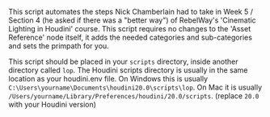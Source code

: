 This script automates the steps Nick Chamberlain had to take in Week 5 / Section 4 (he asked if there was a "better way") of RebelWay's 'Cinematic Lighting in Houdini' course. This script requires no changes to the 'Asset Reference' node itself, it adds the needed categories and sub-categories and sets the primpath for you.

This script should be placed in your `scripts` directory, inside another directory called `lop`. The Houdini scripts directory is usually in the same location as your houdini.env file. On Windows this is usually `C:\Users\yourname\Documents\houdini20.0\scripts\lop`. On Mac it is usually `/Users/yourname/Library/Preferences/houdini/20.0/scripts`. (replace `20.0` with your Houdini version)





